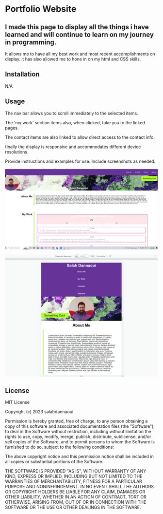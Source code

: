 # Portfolio Website

## I made this page to display all the things i have learned and will continue to learn on my journey in programming.
It allows me to have all my best work and most recent accomplishments on display.
it has also allowed me to hone in on my html and CSS skills.

## Installation

N/A

## Usage

The nav bar allows you to scroll immediately to the selected items.

The 'my work' section items also, when clicked, take you to the linked pages.

The contact items are also linked to allow direct access to the contact info.

finally the display is responsive and accommodates different device resolutions.


Provide instructions and examples for use. Include screenshots as needed.

![screenshot-pcview](./Assets/Images/screenshot1portfolio.png)


![screenshot-phoneview](./Assets/Images/Screenshot2portfolio.png)


## License

MIT License

Copyright (c) 2023 salahdannaoui

Permission is hereby granted, free of charge, to any person obtaining a copy
of this software and associated documentation files (the "Software"), to deal
in the Software without restriction, including without limitation the rights
to use, copy, modify, merge, publish, distribute, sublicense, and/or sell
copies of the Software, and to permit persons to whom the Software is
furnished to do so, subject to the following conditions:

The above copyright notice and this permission notice shall be included in all
copies or substantial portions of the Software.

THE SOFTWARE IS PROVIDED "AS IS", WITHOUT WARRANTY OF ANY KIND, EXPRESS OR
IMPLIED, INCLUDING BUT NOT LIMITED TO THE WARRANTIES OF MERCHANTABILITY,
FITNESS FOR A PARTICULAR PURPOSE AND NONINFRINGEMENT. IN NO EVENT SHALL THE
AUTHORS OR COPYRIGHT HOLDERS BE LIABLE FOR ANY CLAIM, DAMAGES OR OTHER
LIABILITY, WHETHER IN AN ACTION OF CONTRACT, TORT OR OTHERWISE, ARISING FROM,
OUT OF OR IN CONNECTION WITH THE SOFTWARE OR THE USE OR OTHER DEALINGS IN THE
SOFTWARE.



